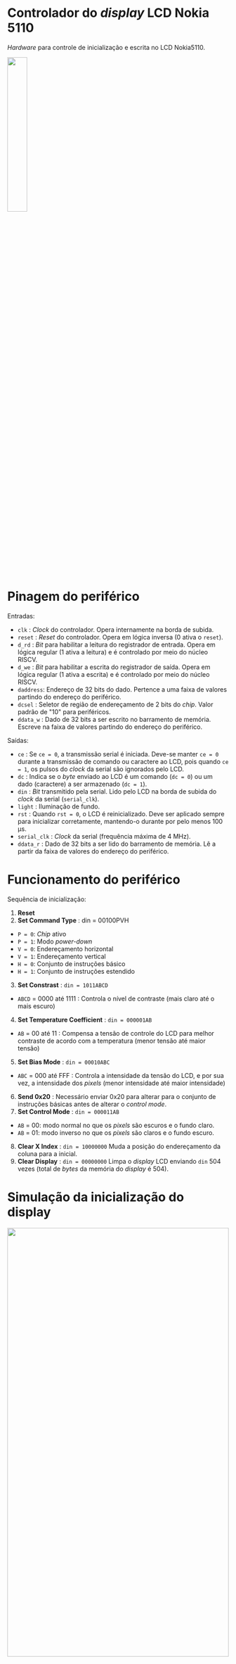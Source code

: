 # Controlador do _display_ LCD Nokia 5110

_Hardware_ para controle de inicialização e escrita no LCD Nokia5110.
<p align="left">
    <img width="30%" height="30%" src="rtl.png">
</p>

# Pinagem do periférico
Entradas:
- `clk`     : _Clock_ do controlador. Opera internamente na borda de subida.
- `reset`   : _Reset_ do controlador. Opera em lógica inversa (0 ativa o `reset`).
- `d_rd`    : _Bit_ para habilitar a leitura do registrador de entrada. Opera em lógica regular (1 ativa a leitura) e é controlado por meio do núcleo RISCV.
- `d_we`    : _Bit_ para habilitar a escrita do registrador de saída. Opera em lógica regular (1 ativa a escrita) e é controlado por meio do núcleo RISCV.
- `daddress`: Endereço de 32 bits do dado. Pertence a uma faixa de valores partindo do endereço do periférico.
- `dcsel`   : Seletor de região de endereçamento de 2 bits do _chip_. Valor padrão de "10" para periféricos.
- `ddata_w` : Dado de 32 bits a ser escrito no barramento de memória. Escreve na faixa de valores partindo do endereço do periférico.

Saídas:
- `ce`          : Se `ce = 0`, a transmissão serial é iniciada. Deve-se manter `ce = 0` durante a transmissão de comando ou caractere ao LCD, pois quando `ce = 1`, os pulsos do _clock_ da serial são ignorados pelo LCD.
- `dc`          : Indica se o _byte_ enviado ao LCD é um comando (`dc = 0`) ou um dado (caractere) a ser armazenado (`dc = 1`).
- `din`         : _Bit_ transmitido pela serial. Lido pelo LCD na borda de subida do _clock_ da serial (`serial_clk`).
- `light`       : Iluminação de fundo.
- `rst`         : Quando `rst = 0`, o LCD é reinicializado. Deve ser aplicado sempre para inicializar corretamente, mantendo-o durante por pelo menos 100 &mu;s.
- `serial_clk`  : _Clock_ da serial (frequência máxima de 4 MHz).
- `ddata_r`     : Dado de 32 bits a ser lido do barramento de memória. Lê a partir da faixa de valores do endereço do periférico.

# Funcionamento do periférico
Sequência de inicialização:
1. __Reset__
2. __Set Command Type__ : din = 00100PVH  
- `P = 0`: _Chip_ ativo 
- `P = 1`: Modo _power-down_  
- `V = 0`: Endereçamento horizontal
- `V = 1`: Endereçamento vertical 
- `H = 0`: Conjunto de instruções básico
- `H = 1`: Conjunto de instruções estendido
3. __Set Constrast__ : `din = 1011ABCD`
- `ABCD` = 0000 até 1111 : Controla o nível de contraste (mais claro até o mais escuro)
4. __Set Temperature Coefficient__ : `din = 000001AB`
- `AB` = 00 até 11 : Compensa a tensão de controle do LCD para melhor contraste de acordo com a temperatura (menor tensão até maior tensão)
5. __Set Bias Mode__ : `din = 00010ABC`
- `ABC` = 000 até FFF : Controla a intensidade da tensão do LCD, e por sua vez, a intensidade dos _pixels_ (menor intensidade até maior intensidade)
6. __Send 0x20__ : Necessário enviar 0x20 para alterar para o conjunto de instruções básicas antes de alterar o _control_ _mode_.
7. __Set Control Mode__ : `din = 000011AB`
- `AB` = 00: modo normal no que os _pixels_ são escuros e o fundo claro.
- `AB` = 01: modo inverso no que os _pixels_ são claros e o fundo escuro.
8. __Clear X Index__ : `din = 10000000` Muda a posição do endereçamento da coluna para a inicial.
9. __Clear Display__ : `din = 00000000` Limpa o _display_ LCD enviando `din` 504 vezes (total de _bytes_ da memória do _display_ é 504).

# Simulação da inicialização do display
<p align="center">
    <img width="100%" height="50%" src="inic.png">
</p>

# Integração do _hardware_ ao núcleo RISCV

De início foi adicionado o endereço do periférico ao núcleo RISCV. Para isso, foram modificados e escritos os seguintes arquivos: 

1. [`memory/iodatabusmux.vhd`](../../memory/iodatabusmux.vhd)
```VHDL
entity iodatabusmux is
    port(
        [...]
        ddata_r_lcd      : in  std_logic_vector(31 downto 0); -- <- Adicionado o sinal de 32 bits do endereço do periférico.
        -- Mux 
        ddata_r_periph   : out std_logic_vector(31 downto 0) --! Connect to data bus mux
    );
end entity iodatabusmux;

architecture RTL of iodatabusmux is

begin
    -- Word address, ignoring least significant 4 bytes
    with daddress(19 downto 4) select ddata_r_periph <=
        [...]
        ddata_r_lcd when x"000A", -- <- Seleciona o endereço do periférico quando o valor for igual a x"000A".
        -- Add new io peripherals here
        (others => '0') when others;
end architecture RTL;
```

2. [`software/_core/hardware.h`](../../software/_core/hardware.h)
```C
#ifndef __HARDWARE_H
#define __HARDWARE_H

[...]
#define DISPLAY_NOKIA_5110_BASE_ADDRESS (*(_IO32 *) (PERIPH_BASE + 10*16*4)) /* <-  Adicionado o endereço base do display 
                                                                                    Nokia 5110 LCD a partir do endereço 
                                                                                    base para periféricos. */

#endif //HARDWARE_H
```

3. [`software/lcd/lcd.h`](../../software/lcd/lcd.h)
```C
#ifndef __LCD_H
#define __LCD_H

#include "../_core/hardware.h"

/* Tipo do registrador para controle do display Nokia 5110 LCD */
typedef struct{
    _IO32 reg_ctrl; /*!< State machine control register. */
    _IO32 pos;      /*!< Data index. */
    _IO32 data;     /*!< Data to display.*/
    _IO32 we;       /*!< Write enable */
} DISPLAY_NOKIA_5110_REG_TYPE;

/* Declaração do registrador para controle do display Nokia 5110 LCD */
#define DISPLAY_NOKIA_5110_REGISTER ((DISPLAY_NOKIA_5110_REG_TYPE *) &DISPLAY_NOKIA_5110_BASE_ADDRESS)

#endif
```
O controle por _software_ do _display_ é descrito pela seguinte máquina de estados:

<p align="center">
    <img width="100%" height="50%" src="lcd_state.jpg">
</p>

Onde certas transições de estado ocorrem devido a mudança de valores do barramento de memória:

```C
#ifndef __LCD_H
#define __LCD_H

#include "../_core/hardware.h"

typedef struct{
    /* Valores a serem escritos no barramento de memória */
    _IO32 reg_ctrl; /*!< State machine control register. */
    _IO32 pos;      /*!< Data index. */
    _IO32 data;     /*!< Data to display.*/
    _IO32 we;       /*!< Write enable */
} DISPLAY_NOKIA_5110_REG_TYPE;

#endif
```

A influência dos valores `reg_ctrl`, `pos`, `data` e `we` sobre os estados é fornecida abaixo:

1. __START__
    1. Permanece no estado __START__ enquanto `reg_ctrl = 0` senão avança para a sequência de inicialização do _display_ a partir do estado __POWER_UP__.
3. __POWER_UP__
4. __SET_CMD_TYPE__
5. __SET_CONTRAST__
6. __SET_TEMP_COEFF__
7. __SET_BIAS_MODE__
8. __SEND_0x20__
9. __SET_CONTROL_MODE__
10. __CLEAR_X_INDEX__
11. __CLEAR_DISPLAY__
12. __WAIT_ENABLE__
    1. Retorna ao estado __CLEAR_X_INDEX__ enquanto `reg_ctrl = 0` e `we = 1`;
    2. Retorna ao estado __WAIT_ENABLE__ enquanto `reg_ctrl = 1` e `we = 0`;
    3. Lê o valor de `pos` quando `reg_ctrl = 1` e `we = 1`, e avança para o estado __SET_Y_INDEX__.
13. __SET_Y_INDEX__
14. __SET_X_INDEX__
    1. Lê o valor de `data` e avança para o estado __SEND_DATA__.
15. __SEND_DATA__

# Código em C

Toma-se conhecimento de que o controle apenas utilizando o registrador é trivial porém pouco legível, logo funções são criadas para facilitar a compreensão e uso.

## Cabeçalho

Assim, foram declaradas as funções `lcd_init`, responsável pela inicialização do _display_ Nokia 5110 LCD, `lcd_clear`, função que limpa o _display_, e `lcd_print`, que imprime na tela do _display_:
 
[`software/lcd/lcd.h`](../../software/lcd/lcd.h):
```C
#ifndef __LCD_H
#define __LCD_H

#include "../_core/hardware.h"

void lcd_init();
void lcd_clear();
void lcd_print(char *string, _IO32 len, _IO32 x, _IO32 y);

typedef struct{
    _IO32 reg_ctrl; /*!< State machine control register. */
    _IO32 pos;      /*!< Data index. */
    _IO32 data;     /*!< Data to display.*/
    _IO32 we;       /*!< Write enable */
} DISPLAY_NOKIA_5110_REG_TYPE;

#define DISPLAY_NOKIA_5110_REGISTER ((DISPLAY_NOKIA_5110_REG_TYPE *) &DISPLAY_NOKIA_5110_BASE_ADDRESS)
#define DISPLAY_NOKIA_5110_HEIGHT 6
#define DISPLAY_NOKIA_5110_WIDTH 84
#define DISPLAY_NOKIA_5110_LETTER_SPACING 6

#endif 
```

Nota-se que os argumentos da função `lcd_print` incluem, respectivamente, a string a ser impressa, o seu tamanho, a posição inicial de impressão da coluna e posição inicial de impressão da linha. No que a coluna aceita valores de 0 até 83 (84 colunas) e a linha aceita valores da faixa de 0 até 5 (6 linhas), valores excendentes para coluna resultam em incremento(s) para a linha, e para a linha, impera uma lógica circular.

## Funções

Desse modo, as implementações dessas funções são dadas no arquivo [`software/lcd/lcd.c`](../../software/lcd/lcd.c).

[`software/lcd/lcd.c`](../../software/lcd/lcd.c):
```C
#include <stdint.h>
#include "../_core/utils.h"
#include "../_core/hardware.h"
#include "lcd.h"

inline _IO32 lcd_pos(_IO32 x, _IO32 y){
    while(x >= DISPLAY_NOKIA_5110_WIDTH){
        x -= DISPLAY_NOKIA_5110_WIDTH;
        y += 1;
    }
    
    while(y >= DISPLAY_NOKIA_5110_HEIGHT)
        y -= DISPLAY_NOKIA_5110_HEIGHT;
        
    return x + y * DISPLAY_NOKIA_5110_WIDTH;
}

void lcd_init(){
    DISPLAY_NOKIA_5110_REGISTER->reg_ctrl = 1;
    DISPLAY_NOKIA_5110_REGISTER->we = 0;
    delay_(700);
}

void lcd_clear(){
    DISPLAY_NOKIA_5110_REGISTER->reg_ctrl = 0;
    DISPLAY_NOKIA_5110_REGISTER->we = 1;
    delay_(100);
    DISPLAY_NOKIA_5110_REGISTER->we = 0;
    delay_(600);
}
void lcd_print(char *string, _IO32 len, _IO32 x, _IO32 y){
    for(int i = 0; i < len; i++){
        DISPLAY_NOKIA_5110_REGISTER->reg_ctrl = 1;
        DISPLAY_NOKIA_5110_REGISTER->pos = lcd_pos(x, y) + (i*DISPLAY_NOKIA_5110_LETTER_SPACING);
        DISPLAY_NOKIA_5110_REGISTER->data = string[i];
        DISPLAY_NOKIA_5110_REGISTER->we = 1;
        delay_(10);
    }
    
    DISPLAY_NOKIA_5110_REGISTER->we = 0;
    delay_(100);
}
```
## Exemplo

Ao fim do desenvolvimento das funções, um exemplo também foi fornecido no arquivo [`software/lcd/main_lcd.c`](../../software/lcd/main_lcd.c).

[`software/lcd/main_lcd.c`](../../software/lcd/main_lcd.c):
```C
#include <stdint.h>
#include "lcd.h"
#include "../_core/utils.h"
#include "../_core/hardware.h"

int main(){
    char phrase[] = "Hello World!";
    char every_character[] = " !\"#$%&'()*+-,-./0123456789:;<=>?@"
                             "ABCDEFGHIJKLMNOPQRSTUVWXYZ[\\]^_`ab"
                             "cdefghijklmnopqrstuvwxyz{|}~";
    _IO32 len = sizeof(phrase)-1;
    _IO32 len_all = sizeof(every_character)-1;
    lcd_init();

    while(1){
        lcd_print(phrase, len, 0, 0);
        
        /* Comment delay for testbench and uncomment for synthesis. */
        //delay_(10000);
        
        lcd_clear();
        lcd_print(every_character, len_all-12, 0, 0);

        /* Comment delay for testbench and uncomment for synthesis. */
        //delay_(10000);
        
        lcd_clear();
        lcd_print(&every_character[len_all-12], 12, 0, 0);
        
        /* Comment delay for testbench and uncomment for synthesis. */
        //delay_(10000);
        
        lcd_clear();
    }

    return 0;
}
```

Observa-se que além da frase "_Hello World!_", também foi feita a impressão de todos os caracteres suportados (incluindo espaço) pelo controlador, listados abaixo para ênfase:

```
!"#$%&'()*+-,-./0123456789:;<=>?@ABCDEFGHIJKLMNOPQRSTUVWXYZ[\]^_`abcdefghijklmnopqrstuvwxyz{|}~
```

## Compilação do exemplo

A compilação do exemplo é feita com auxílio do arquivo [`software/lcd/Makefile`](../../software/lcd/Makefile), no que a máquina usada para o processo deve ter instalada o compilador _cross compiler_ GNU riscv-none-embed-gcc e o seu caminho de instalação indicado apropriadamente no [`software/lcd/Makefile`](../../software/lcd/Makefile). Para fazer a compilação, mude o diretório atual para [`software/lcd`](../../software/lcd), e digite o comando `make clean & make` no terminal. Esse comando gera um arquivo IntelHex de nome [`software/lcd/quartus_main_lcd.hex`](../../software/lcd/quartus_main_lcd.hex).

[`software/lcd/Makefile`](../../software/lcd/Makefile):
```Makefile
ifndef RISCV_TOOLS_PREFIX
#RISCV_TOOLS_PREFIX=riscv-none-embed-
# Para usar no LSC 
RISCV_TOOLS_PREFIX = ~/.local/xPacks/@gnu-mcu-eclipse/riscv-none-gcc/8.2.0-2.2.1/.content/bin/riscv-none-embed- # <- Alterar o caminho.
endif

QUARTUS_DIR=~/intelFPGA_lite/21.1/quartus/bin/ # <- Opcionalmente alterar o caminho da instalação do Quartus.
```
Há também a opção de modificar o caminho da instalação do Quartus no arquivo, com o intuito de utilizar funcionalidades extras de síntese e gravação diretamente no [`software/lcd/Makefile`](../../software/lcd/Makefile).

# Simulação do _testbench_

Primeiramente, antes de realizar o _testbench_, devem ser comentadas as linhas que contenham `delay_(10000)` no arquivo de exemplo [`software/lcd/main_lcd.c`](../../software/lcd/main_lcd.c).

O _testbench_ foi implementado no arquivo [`testbench.vhd`](testbench.vhd), ele já possui integração ao núcleo RISCV e exibe nas suas últimas linhas os sinais de saída para o _display_ e os sinais internos do controlador, como denotado pela imagem abaixo:

<p align="center">
    <img width="100%" height="50%" src="op.png">
</p>

# Síntese na FPGA Altera MAX10 DE10-Lite

Já para a síntese na FPGA, devem ser descomentadas as linhas que contenham `delay_(10000)` no arquivo de exemplo [`software/lcd/main_lcd.c`](../../software/lcd/main_lcd.c).

O arquivo principal para síntese é o [`sint/de10_lite/de0_lite.vhd`](sint/de10_lite/de0_lite.vhd), em que são utilizados as portas Arduino IO[[2]](#bibliografia), a porta de alimentação de 3,3V ou 5V (de acordo com o modelo do _display_) e a referência no GND, seguindo o mesmo modelo do esquemático abaixo:

<p align="center">
    <img width="100%" height="50%" src="connection.png">
</p>

Ao final, após a síntese e gravação do arquivo [`software/lcd/quartus_main_lcd.hex`](../../software/lcd/quartus_main_lcd.hex) na memória interna utilizada para o núcleo RISCV, espera-se do exemplo o comportamento demonstrado abaixo:

<p align="center">
    <img width="25%" height="25%" src="Nokia5110LCD.gif">
</p>

# Bibliografia
[1] [_Datasheet_ do display Nokia 5110 LCD](https://www.sparkfun.com/datasheets/LCD/Monochrome/Nokia5110.pdf)

[2] [_Datasheet_ da placa de desenvolvimento Altera DE10-Lite](https://www.intel.com/content/dam/www/programmable/us/en/portal/dsn/42/doc-us-dsnbk-42-2912030810549-de10-lite-user-manual.pdf)